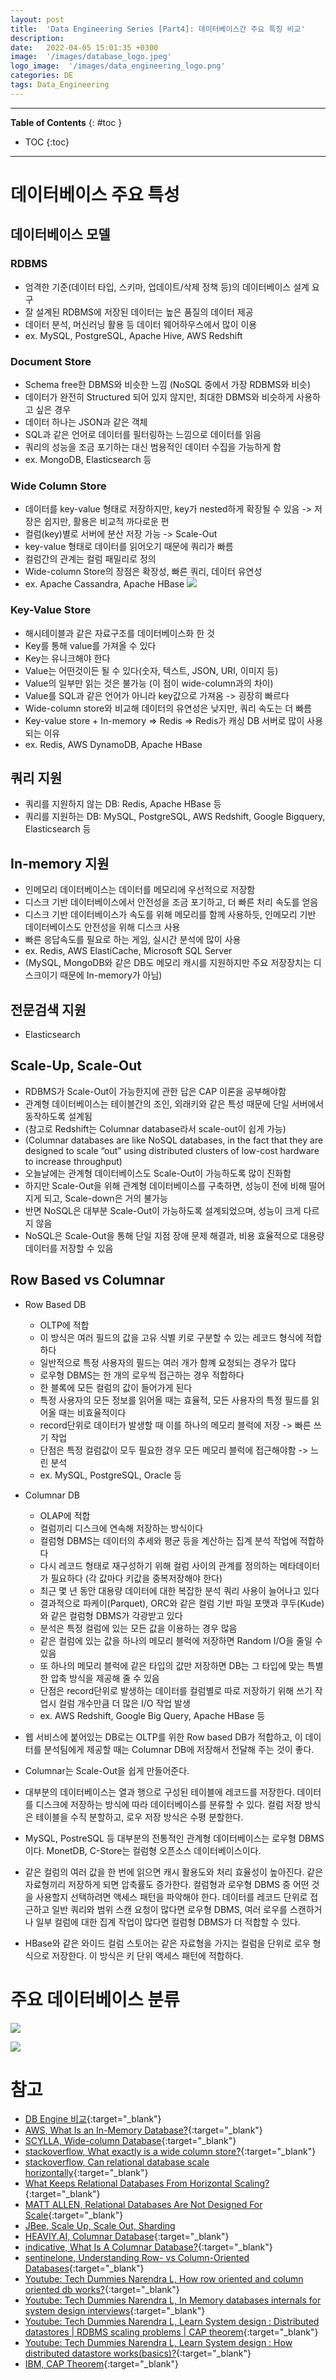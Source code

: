```yaml
---
layout: post
title:  'Data Engineering Series [Part4]: 데이터베이스간 주요 특징 비교'
description: 
date:   2022-04-05 15:01:35 +0300
image:  '/images/database_logo.jpeg'
logo_image:  '/images/data_engineering_logo.png'
categories: DE
tags: Data_Engineering
---
```

---

**Table of Contents**
{: #toc }
*  TOC
{:toc}

---

# 데이터베이스 주요 특성

## 데이터베이스 모델

### RDBMS

- 엄격한 기준(데이터 타입, 스키마, 업데이트/삭제 정책 등)의 데이터베이스 설계 요구
- 잘 설계된 RDBMS에 저장된 데이터는 높은 품질의 데이터 제공
- 데이터 분석, 머신러닝 활용 등 데이터 웨어하우스에서 많이 이용
- ex. MySQL, PostgreSQL, Apache Hive, AWS Redshift

### Document Store

- Schema free한 DBMS와 비슷한 느낌 (NoSQL 중에서 가장 RDBMS와 비슷)
- 데이터가 완전히 Structured 되어 있지 않지만, 최대한 DBMS와 비슷하게 사용하고 싶은 경우
- 데이터 하나는 JSON과 같은 객체
- SQL과 같은 언어로 데이터를 필터링하는 느낌으로 데이터를 읽음
- 쿼리의 성능을 조금 포기하는 대신 범용적인 데이터 수집을 가능하게 함
- ex. MongoDB, Elasticsearch 등

### Wide Column Store

- 데이터를 key-value 형태로 저장하지만, key가 nested하게 확장될 수 있음 -> 저장은 쉽지만, 활용은 비교적 까다로운 편
- 컬럼(key)별로 서버에 분산 저장 가능 -> Scale-Out
- key-value 형태로 데이터를 읽어오기 때문에 쿼리가 빠름
- 컬럼간의 관계는 컬럼 패밀리로 정의
- Wide-column Store의 장점은 확장성, 빠른 쿼리, 데이터 유연성
- ex. Apache Cassandra, Apache HBase
![](/images/wide_column_1.png)


### Key-Value Store

- 해시테이블과 같은 자료구조를 데이터베이스화 한 것
- Key를 통해 value를 가져올 수 있다
- Key는 유니크해야 한다
- Value는 어떤것이든 될 수 있다(숫자, 텍스트, JSON, URI, 이미지 등)
- Value의 일부만 읽는 것은 불가능 (이 점이 wide-column과의 차이)
- Value를 SQL과 같은 언어가 아니라 key값으로 가져옴 -> 굉장히 빠르다
- Wide-column store와 비교해 데이터의 유연성은 낮지만, 쿼리 속도는 더 빠름
- Key-value store + In-memory => Redis => Redis가 캐싱 DB 서버로 많이 사용되는 이유
- ex. Redis, AWS DynamoDB, Apache HBase


## 쿼리 지원

- 쿼리를 지원하지 않는 DB: Redis, Apache HBase 등
- 쿼리를 지원하는 DB: MySQL, PostgreSQL, AWS Redshift, Google Bigquery, Elasticsearch 등

## In-memory 지원

- 인메모리 데이터베이스는 데이터를 메모리에 우선적으로 저장함
- 디스크 기반 데이터베이스에서 안전성을 조금 포기하고, 더 빠른 처리 속도를 얻음
- 디스크 기반 데이터베이스가 속도를 위해 메모리를 함께 사용하듯, 인메모리 기반 데이터베이스도 안전성을 위해 디스크 사용
- 빠른 응답속도를 필요로 하는 게임, 실시간 분석에 많이 사용
- ex. Redis, AWS ElastiCache, Microsoft SQL Server
- (MySQL, MongoDB와 같은 DB도 메모리 캐시를 지원하지만 주요 저장장치는 디스크이기 때문에 In-memory가 아님)

## 전문검색 지원

- Elasticsearch

## Scale-Up, Scale-Out

- RDBMS가 Scale-Out이 가능한지에 관한 답은 CAP 이론을 공부해야함
- 관계형 데이터베이스는 테이블간의 조인, 외래키와 같은 특성 때문에 단일 서버에서 동작하도록 설계됨
- (참고로 Redshift는 Columnar database라서 scale-out이 쉽게 가능)
- (Columnar databases are like NoSQL databases, in the fact that they are designed to scale “out” using distributed clusters of low-cost hardware to increase throughput)
- 오늘날에는 관계형 데이터베이스도 Scale-Out이 가능하도록 많이 진화함
- 하지만 Scale-Out을 위해 관계형 데이터베이스를 구축하면, 성능이 전에 비해 떨어지게 되고, Scale-down은 거의 불가능
- 반면 NoSQL은 대부분 Scale-Out이 가능하도록 설계되었으며, 성능이 크게 다르지 않음
- NoSQL은 Scale-Out을 통해 단일 지점 장애 문제 해결과, 비용 효율적으로 대용량 데이터를 저장할 수 있음


## Row Based vs Columnar

- Row Based DB
  - OLTP에 적합
  - 이 방식은 여러 필드의 값을 고유 식별 키로 구분할 수 있는 레코드 형식에 적합하다
  - 일반적으로 특정 사용자의 필드는 여러 개가 함꼐 요청되는 경우가 많다
  - 로우형 DBMS는 한 개의 로우씩 접근하는 경우 적합하다
  - 한 블록에 모든 컬럼의 값이 들어가게 된다
  - 특정 사용자의 모든 정보를 읽어올 때는 효율적, 모든 사용자의 특정 필드를 읽어올 때는 비효율적이다
  - record단위로 데이터가 발생할 때 이를 하나의 메모리 블럭에 저장 -> 빠른 쓰기 작업
  - 단점은 특정 컬럼값이 모두 필요한 경우 모든 메모리 블럭에 접근해야함 -> 느린 분석
  - ex. MySQL, PostgreSQL, Oracle 등
- Columnar DB
  - OLAP에 적합
  - 컬럼끼리 디스크에 연속해 저장하는 방식이다
  - 컬럼형 DBMS는 데이터의 추세와 평균 등을 계산하는 집계 분석 작업에 적합하다
  - 다시 레코드 형태로 재구성하기 위해 컬럼 사이의 관계를 정의하는 메타데이터가 필요하다 (각 값마다 키값을 중복저장해야 한다)
  - 최근 몇 년 동안 대용량 데이터에 대한 복잡한 분석 쿼리 사용이 늘어나고 있다
  - 결과적으로 파케이(Parquet), ORC와 같은 컬럼 기반 파일 포맷과 쿠두(Kude)와 같은 컬럼형 DBMS가 각광받고 있다  
  - 분석은 특정 컬럼에 있는 모든 값을 이용하는 경우 많음
  - 같은 컬럼에 있는 값을 하나의 메모리 블럭에 저장하면 Random I/O을 줄일 수 있음
  - 또 하나의 메모리 블럭에 같은 타입의 값만 저장하면 DB는 그 타입에 맞는 특별한 압축 방식을 제공해 줄 수 있음
  - 단점은 record단위로 발생하는 데이터를 컬럼별로 따로 저장하기 위해 쓰기 작업시 컬럼 개수만큼 더 많은 I/O 작업 발생
  - ex. AWS Redshift, Google Big Query, Apache HBase 등

- 웹 서비스에 붙어있는 DB로는 OLTP를 위한 Row based DB가 적합하고, 이 데이터를 분석팀에게 제공할 때는 Columnar DB에 저장해서 전달해 주는 것이 좋다.
- Columnar는 Scale-Out을 쉽게 만들어준다.
- 대부분의 데이터베이스는 열과 행으로 구성된 테이블에 레코드를 저장한다. 데이터를 디스크에 저장하는 방식에 따라 데이터베이스를 분류할 수 있다. 컬럼 저장 방식은 테이블을 수직 분할하고, 로우 저장 방식은 수평 분할한다.  
- MySQL, PostreSQL 등 대부분의 전통적인 관계형 데이터베이스는 로우형 DBMS이다. MonetDB, C-Store는 컬럼형 오픈소스 데이터베이스이다.  
- 같은 컬럼의 여러 값을 한 번에 읽으면 캐시 활용도와 처리 효율성이 높아진다. 같은 자료형끼리 저장하게 되면 압축률도 증가한다. 컬럼형과 로우형 DBMS 중 어떤 것을 사용할지 선택하려면 액세스 패턴을 파악해야 한다. 데이터를 레코드 단위로 접근하고 일반 쿼리와 범위 스캔 요청이 많다면 로우형 DBMS, 여러 로우를 스캔하거나 일부 컬럼에 대한 집계 작업이 많다면 컬럼형 DBMS가 더 적합할 수 있다.  
- HBase와 같은 와이드 컬럼 스토어는 같은 자료형을 가지는 컬럼을 단위로 로우 형식으로 저장한다. 이 방식은 키 단위 액세스 패턴에 적합하다.  

# 주요 데이터베이스 분류

![](/images/data_engineering_5.png)

![](/images/data_engineering_6.png)

# 참고

- [DB Engine 비교](https://db-engines.com/en/systems){:target="_blank"}
- [AWS, What Is an In-Memory Database?](https://aws.amazon.com/ko/nosql/in-memory/){:target="_blank"}
- [SCYLLA, Wide-column Database](https://www.scylladb.com/glossary/wide-column-database/){:target="_blank"}
- [stackoverflow, What exactly is a wide column store?](https://stackoverflow.com/questions/62010368/what-exactly-is-a-wide-column-store){:target="_blank"}
- [stackoverflow, Can relational database scale horizontally](https://stackoverflow.com/questions/27157227/can-relational-database-scale-horizontally){:target="_blank"}
- [What Keeps Relational Databases From Horizontal Scaling?](https://stackoverflow.com/questions/48825977/what-keeps-relational-databases-from-horizontal-scaling){:target="_blank"}
- [MATT ALLEN, Relational Databases Are Not Designed For Scale](https://www.marklogic.com/blog/relational-databases-scale/){:target="_blank"}
- [JBee, Scale Up, Scale Out, Sharding](https://asfirstalways.tistory.com/66)
- [HEAVIY.AI, Columnar Database](heavy.ai/technical-glossary/columnar-database){:target="_blank"}
- [indicative, What Is A Columnar Database?](https://www.indicative.com/resource/columnar-database/){:target="_blank"}
- [sentinelone, Understanding Row- vs Column-Oriented Databases](https://www.sentinelone.com/blog/understanding-row-vs-column-oriented-databases/){:target="_blank"}
- [Youtube: Tech Dummies Narendra L, How row oriented and column oriented db works?](https://www.youtube.com/watch?v=uMkVi4SDLbM&t=180s){:target="_blank"}
- [Youtube: Tech Dummies Narendra L, In Memory databases internals for system design interviews](https://www.youtube.com/watch?v=zkACt4NYkU4){:target="_blank"}
- [Youtube: Tech Dummies Narendra L, Learn System design : Distributed datastores | RDBMS scaling problems | CAP theorem](https://www.youtube.com/watch?v=l9JSK9OBzA4){:target="_blank"}
- [Youtube: Tech Dummies Narendra L, Learn System design : How distributed datastore works(basics)?](https://www.youtube.com/watch?v=ZbyYvTfBlE0&t=832s){:target="_blank"}
- [IBM, CAP Theorem](https://www.ibm.com/cz-en/cloud/learn/cap-theorem){:target="_blank"}